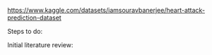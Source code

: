 https://www.kaggle.com/datasets/iamsouravbanerjee/heart-attack-prediction-dataset

Steps to do:

Initial literature review:
